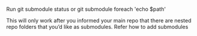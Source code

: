
Run git submodule status  or git submodule foreach 'echo $path' 

This will only work after you informed your main repo that there are nested repo folders that you’d like as submodules. Refer how to add submodules
